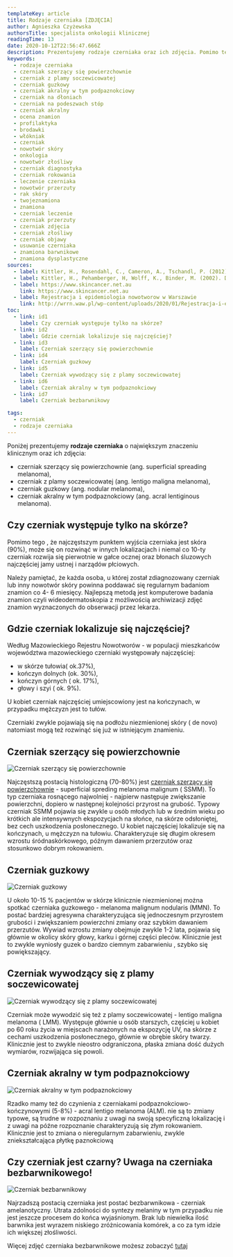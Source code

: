 ```yaml
---
templateKey: article
title: Rodzaje czerniaka [ZDJĘCIA]
author: Agnieszka Czyżewska
authorsTitle: specjalista onkologii klinicznej
readingTime: 13
date: 2020-10-12T22:56:47.666Z
description: Prezentujemy rodzaje czerniaka oraz ich zdjęcia. Pomimo tego , że najczęstszym punktem wyjścia czerniaka jest skóra, może się on rozwinąć w innych lokalizacjach. Należy pamiętać, że każda osoba, u której został zdiagnozowany czerniak lub inny nowotwór skóry powinna poddawać się regularnym badaniom znamion co 4-6 miesięcy.
keywords:
  - rodzaje czerniaka
  - czerniak szerzący się powierzchownie
  - czerniak z plamy soczewicowatej
  - czerniak guzkowy
  - czerniak akralny w tym podpaznokciowy
  - czerniak na dłoniach
  - czerniak na podeszwach stóp
  - czerniak akralny
  - ocena znamion
  - profilaktyka
  - brodawki
  - włókniak
  - czerniak
  - nowotwór skóry
  - onkologia
  - nowotwór złośliwy
  - czerniak diagnostyka
  - czerniak rokowania
  - leczenie czerniaka
  - nowotwór przerzuty
  - rak skóry
  - twojeznamiona
  - znamiona
  - czerniak leczenie
  - czerniak przerzuty
  - czerniak zdjęcia
  - czerniak złośliwy
  - czerniak objawy
  - usuwanie czerniaka
  - znamiona barwnikowe
  - znamiona dysplastyczne
sources:
  - label: Kittler, H., Rosendahl, C., Cameron, A., Tschandl, P. (2012). Dermatoskopia. Algorytmiczna metoda oparta na analizie wzorca
  - label: Kittler, H., Pehamberger, H, Wolff, K., Binder, M. (2002). Diagnostic accuracy of dermoscopy. Lancet Oncol.,3(3) 159-65
  - label: https://www.skincancer.net.au
    link: https://www.skincancer.net.au
  - label: Rejestracja i epidemiologia nowotworow w Warszawie
    link: http://wrrn.waw.pl/wp-content/uploads/2020/01/Rejestracja-i-epidemiologia-nowotworo%CC%81w-w-Warszawie.pdf
toc:
  - link: id1
    label: Czy czerniak występuje tylko na skórze?
  - link: id2
    label: Gdzie czerniak lokalizuje się najczęściej?
  - link: id3
    label: Czerniak szerzący się powierzchownie
  - link: id4
    label: Czerniak guzkowy
  - link: id5
    label: Czerniak wywodzący się z plamy soczewicowatej
  - link: id6
    label: Czerniak akralny w tym podpaznokciowy
  - link: id7
    label: Czerniak bezbarwnikowy

tags:
  - czerniak
  - rodzaje czerniaka
---
```


Poniżej prezentujemy **rodzaje czerniaka** o największym znaczeniu klinicznym oraz ich zdjęcia:

* czerniak szerzący się powierzchownie (ang. superficial spreading melanoma),
* czerniak z plamy soczewicowatej (ang. lentigo maligna melanoma),
* czerniak guzkowy (ang. nodular melanoma),
* czerniak akralny w tym podpaznokciowy (ang. acral lentiginous melanoma).

<span id="id1" />

## Czy czerniak występuje tylko na skórze?

Pomimo tego , że najczęstszym punktem wyjścia czerniaka jest skóra (90%), może się on rozwinąć w innych lokalizacjach i niemal co 10-ty czerniak rozwija się pierwotnie w gałce ocznej oraz błonach śluzowych najczęściej jamy ustnej i narządów płciowych.

Należy pamiętać, że każda osoba, u której został zdiagnozowany czerniak lub inny nowotwór skóry powinna poddawać się regularnym badaniom znamion co 4- 6 miesięcy. Najlepszą metodą jest komputerowe badania znamion czyli wideodermatoskopia z możliwością archiwizacji zdjęć znamion wyznaczonych do obserwacji przez lekarza.

<More link="/dermatoskopia-badanie-znamion" text="Dowiedz się więcej o badaniu znamion" cta="Zobacz" />

<span id="id2" />

## Gdzie czerniak lokalizuje się najczęściej?

Według Mazowieckiego Rejestru Nowotworów - w populacji mieszkańców województwa mazowieckiego czerniaki występowały najczęściej:

* w skórze tułowia( ok.37%),
* kończyn dolnych (ok. 30%),
* kończyn górnych ( ok. 17%),
* głowy i szyi ( ok. 9%).

U kobiet czerniak najczęściej umiejscowiony jest na kończynach, w przypadku mężczyzn jest to tułów.

Czerniaki zwykle pojawiają się na podłożu niezmienionej skóry ( de novo) natomiast mogą też rozwinąć się już w istniejącym znamieniu.


<span id="id3" />

## Czerniak szerzący się powierzchownie

![Czerniak szerzący się powierzchownie](img/powierzchownie.jpg "Czerniak szerzący się powierzchownie")

Najczęstszą postacią histologiczną (70-80%) jest [czerniak szerzący się powierzchownie](http://dermoscopic.blogspot.com/2011/07/back-lesion.html "Czerniak szerzący się powierzchownie") - superficial spreding melanoma malignum ( SSMM). To typ czerniaka rosnącego najwolniej - najpierw następuje zwiększanie powierzchni, dopiero w następnej kolejności przyrost na grubość. Typowy czerniak SSMM pojawia się zwykle u osób młodych lub w średnim wieku po krótkich ale intensywnych ekspozycjach na słońce, na skórze odsłoniętej, bez cech uszkodzenia posłonecznego. U kobiet najczęściej lokalizuje się na kończynach, u mężczyzn na tułowiu. Charakteryzuje się długim okresem wzrostu śródnaskórkowego, późnym dawaniem przerzutów oraz stosunkowo dobrym rokowaniem.


<span id="id4" />

## Czerniak guzkowy

![Czerniak guzkowy](img/guzkowy.jpg "Czerniak guzkowy")

U około 10-15 % pacjentów w skórze klinicznie niezmienionej można spotkać czerniaka guzkowego - melanoma malignum nodularis (MMN). To postać bardziej agresywna charakteryzująca się jednoczesnym przyrostem grubości i zwiększaniem powierzchni zmiany oraz szybkim dawaniem przerzutów. Wywiad wzrostu zmiany obejmuje zwykle 1-2 lata, pojawia się głównie w okolicy skóry głowy, karku i górnej części pleców. Klinicznie jest to zwykle wyniosły guzek o bardzo ciemnym zabarwieniu , szybko się powiększający.


<span id="id5" />

## Czerniak wywodzący się z plamy soczewicowatej

![Czerniak wywodzący się z plamy soczewicowatej](img/soczewicowaty.jpg "Czerniak wywodzący się z plamy soczewicowatej")

Czerniak może wywodzić się też z plamy soczewicowatej - lentigo maligna melanoma ( LMM). Występuje głównie u osób starszych, częściej u kobiet po 60 roku życia w miejscach narażonych na ekspozycję UV, na skórze z cechami uszkodzenia posłonecznego, głównie w obrębie skóry twarzy. Klinicznie jest to zwykle nieostro odgraniczona, płaska zmiana dość dużych wymiarów, rozwijająca się powoli.


<span id="id6" />

## Czerniak akralny w tym podpaznokciowy

![Czerniak akralny w tym podpaznokciowy](img/podpaznokciowy.jpg "Czerniak akralny w tym podpaznokciowy")

Rzadko mamy też do czynienia z czerniakami podpaznokciowo-kończynowymi (5-8%) - acral lentigo melanoma (ALM). nie są to zmiany typowe, są trudne w rozpoznaniu z uwagi na swoją specyficzną lokalizację i z uwagi na późne rozpoznanie charakteryzują się złym rokowaniem. Klinicznie jest to zmiana o nieregularnym zabarwieniu, zwykle zniekształcająca płytkę paznokciową

<More link="/czerniak/rodzaje-czerniaka/czerniak-na-dloniach-i-podeszwach-stop" text="Czerniak na dłoniach i podeszwach stóp - akralny" cta="Sprawdź" />


<span id="id7" />

## Czy czerniak jest czarny? Uwaga na czerniaka bezbarwnikowego!

![Czerniak bezbarwnikowy](img/bezbarwnikowego.jpg "Czerniak bezbarwnikowy")

Najrzadszą postacią czerniaka jest postać bezbarwnikowa - czerniak amelanotyczny. Utrata zdolności do syntezy melaniny w tym przypadku nie jest jeszcze procesem do końca wyjaśnionym. Brak lub niewielka ilość barwnika jest wyrazem niskiego zróżnicowania komórek, a co za tym idzie ich większej złośliwości.

Więcej zdjęć czerniaka bezbarwnikowe możesz zobaczyć [tutaj](https://www.skincancer.net.au/amelanotic-melanoma-pictures "Zdjęcia czerniaka bezbarwnikowego")



